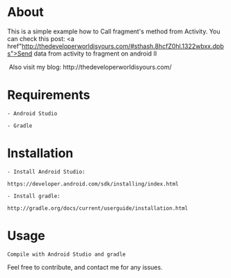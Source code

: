 # About
  This is a simple example how to Call fragment's method from Activity.
  You can check this post:
  <a href"http://thedeveloperworldisyours.com/#sthash.8hcfZ0hl.1322wbxx.dpbs">Send data from activity to fragment on android II</a>
  
  <img src="http://thedeveloperworldisyours.com/wp-content/uploads/transferDataActivityFragmentII.gif" alt="" />
  Also visit my blog:
  http://thedeveloperworldisyours.com/
  
  
  
# Requirements

    - Android Studio

    - Gradle


# Installation

    - Install Android Studio:

    https://developer.android.com/sdk/installing/index.html

    - Install gradle:

    http://gradle.org/docs/current/userguide/installation.html

# Usage
    Compile with Android Studio and gradle


Feel free to contribute, and contact me for any issues.


